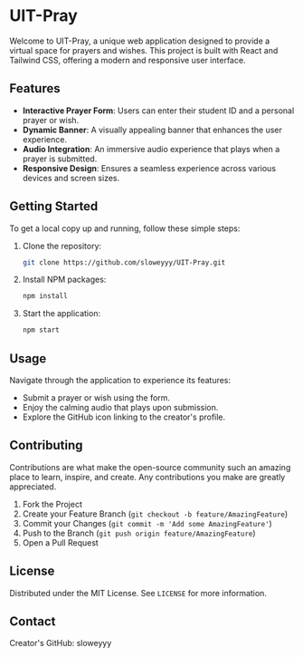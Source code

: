 # UIT-Pray

Welcome to UIT-Pray, a unique web application designed to provide a virtual space for prayers and wishes. This project is built with React and Tailwind CSS, offering a modern and responsive user interface.

## Features

- **Interactive Prayer Form**: Users can enter their student ID and a personal prayer or wish.
- **Dynamic Banner**: A visually appealing banner that enhances the user experience.
- **Audio Integration**: An immersive audio experience that plays when a prayer is submitted.
- **Responsive Design**: Ensures a seamless experience across various devices and screen sizes.

## Getting Started

To get a local copy up and running, follow these simple steps:

1. Clone the repository:

    ```bash
    git clone https://github.com/sloweyyy/UIT-Pray.git
    ```

2. Install NPM packages:

    ```bash
    npm install
    ```

3. Start the application:

    ```bash
    npm start
    ```

## Usage

Navigate through the application to experience its features:

- Submit a prayer or wish using the form.
- Enjoy the calming audio that plays upon submission.
- Explore the GitHub icon linking to the creator's profile.

## Contributing

Contributions are what make the open-source community such an amazing place to learn, inspire, and create. Any contributions you make are greatly appreciated.

1. Fork the Project
2. Create your Feature Branch (`git checkout -b feature/AmazingFeature`)
3. Commit your Changes (`git commit -m 'Add some AmazingFeature'`)
4. Push to the Branch (`git push origin feature/AmazingFeature`)
5. Open a Pull Request

## License

Distributed under the MIT License. See `LICENSE` for more information.

## Contact

Creator's GitHub: sloweyyy
